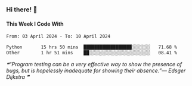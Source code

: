 ### Hi there! 👋

#### This Week I Code With
<!--START_SECTION:waka-->

```txt
From: 03 April 2024 - To: 10 April 2024

Python       15 hrs 50 mins  ██████████████████░░░░░░░   71.68 %
Other        1 hr 51 mins    ██░░░░░░░░░░░░░░░░░░░░░░░   08.41 %
```

<!--END_SECTION:waka-->

<!--STARTS_HERE_QUOTE_README-->
<i>❝“Program testing can be a very effective way to show the presence of bugs, but is hopelessly inadequate for showing their absence.”— Edsger Dijkstra   ❞</i>
<!--ENDS_HERE_QUOTE_README-->
